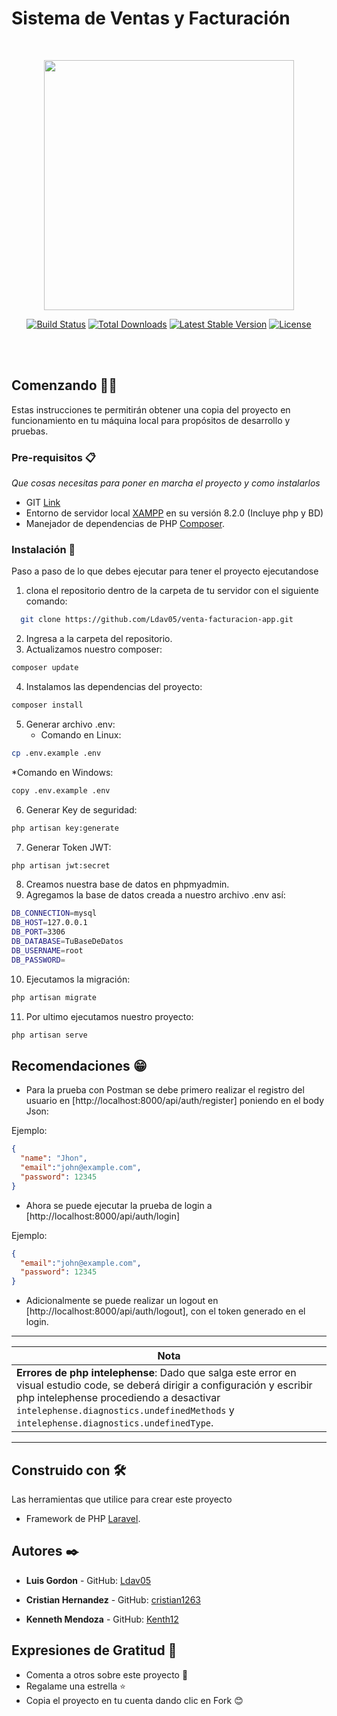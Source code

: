# Sistema de Ventas y Facturación
<br>
<p align="center"><a href="https://laravel.com" target="_blank"><img src="https://raw.githubusercontent.com/laravel/art/master/logo-lockup/5%20SVG/2%20CMYK/1%20Full%20Color/laravel-logolockup-cmyk-red.svg" width="400"></a></p>

<p align="center">
<a href="https://travis-ci.org/laravel/framework"><img src="https://travis-ci.org/laravel/framework.svg" alt="Build Status"></a>
<a href="https://packagist.org/packages/laravel/framework"><img src="https://img.shields.io/packagist/dt/laravel/framework" alt="Total Downloads"></a>
<a href="https://packagist.org/packages/laravel/framework"><img src="https://img.shields.io/packagist/v/laravel/framework" alt="Latest Stable Version"></a>
<a href="https://packagist.org/packages/laravel/framework"><img src="https://img.shields.io/packagist/l/laravel/framework" alt="License"></a>
</p>
<br>
<br>

## Comenzando 💪🚀

Estas instrucciones te permitirán obtener una copia del proyecto en funcionamiento en tu máquina local para propósitos de desarrollo y pruebas.

### Pre-requisitos 📋

_Que cosas necesitas para poner en marcha el proyecto y como instalarlos_

* GIT [Link](https://git-scm.com/downloads)
* Entorno de servidor local [XAMPP](https://www.apachefriends.org/es/index.html) en su versión 8.2.0 (Incluye php y BD)
* Manejador de dependencias de PHP [Composer](https://getcomposer.org/download/).

### Instalación 🔧

Paso a paso de lo que debes ejecutar para tener el proyecto ejecutandose

 1. clona el repositorio dentro de la carpeta de tu servidor con el siguiente comando:
```bash
  git clone https://github.com/Ldav05/venta-facturacion-app.git
```

 2. Ingresa a la carpeta del repositorio.
 3. Actualizamos nuestro composer:
```bash
composer update
```
 4.  Instalamos las dependencias del proyecto:
 ```bash
composer install
```

 5.  Generar archivo .env:
	 * Comando en Linux:

 ```bash
cp .env.example .env
```
*Comando en Windows:
 ```bash
copy .env.example .env
```
6.  Generar Key de seguridad:
```bash
php artisan key:generate
```

 7.  Generar Token JWT:
```bash
php artisan jwt:secret

```

 8.  Creamos nuestra base de datos en phpmyadmin.
 9.  Agregamos la base de datos creada a nuestro archivo .env así:
```bash
DB_CONNECTION=mysql
DB_HOST=127.0.0.1
DB_PORT=3306
DB_DATABASE=TuBaseDeDatos
DB_USERNAME=root
DB_PASSWORD=
```
 10.  Ejecutamos la migración:
```bash
php artisan migrate
```

 11.  Por ultimo ejecutamos nuestro proyecto:
 ```bash
php artisan serve
```


## Recomendaciones   😁

* Para la prueba con Postman se debe primero realizar el registro del usuario en [http://localhost:8000/api/auth/register] poniendo en el body Json:

Ejemplo:
```json
{
  "name": "Jhon",
  "email":"john@example.com",
  "password": 12345
}
```

* Ahora se puede ejecutar la prueba de login a [http://localhost:8000/api/auth/login]

Ejemplo:
```json
{
  "email":"john@example.com",
  "password": 12345
}
```
* Adicionalmente se puede realizar un logout en  [http://localhost:8000/api/auth/logout], con el token generado en el login.


------------


|  Nota |
| ------------ |
|**Errores de php intelephense**: Dado que salga este error en visual estudio code, se deberá dirigir a configuración y escribir php intelephense procediendo a desactivar `intelephense.diagnostics.undefinedMethods` y `intelephense.diagnostics.undefinedType`.   |


------------










## Construido con 🛠️

Las herramientas que utilice para crear este proyecto

* Framework de PHP [Laravel](https://laravel.com/docs/8.x).


## Autores ✒️

* **Luis Gordon** -  GitHub: [ Ldav05](https://github.com/Ldav05)

* **Cristian Hernandez** -  GitHub: [cristian1263](https://github.com/cristian1263)
* **Kenneth Mendoza** - GitHub: [ Kenth12](https://github.com/Kenth12)


## Expresiones de Gratitud 🎁

* Comenta a otros sobre este proyecto 📢
* Regalame una estrella ⭐
* Copia el proyecto en tu cuenta dando clic en Fork 😊
